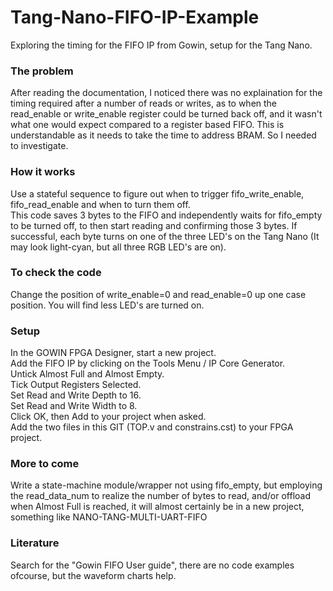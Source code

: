 # Tang-Nano-FIFO-IP-Example
Exploring the timing for the FIFO IP from Gowin, setup for the Tang Nano.

### The problem
After reading the documentation, I noticed there was no explaination for the timing required after a number of reads or writes, as to when the read_enable or write_enable register could be turned back off, and it wasn't what one would expect compared to a register based FIFO.
This is understandable as it needs to take the time to address BRAM. 
So I needed to investigate.

### How it works
Use a stateful sequence to figure out when to trigger fifo_write_enable, fifo_read_enable and when to turn them off.  
This code saves 3 bytes to the FIFO and independently waits for fifo_empty to be turned off, to then start reading and confirming those 3 bytes.
If successful, each byte turns on one of the three LED's on the Tang Nano (It may look light-cyan, but all three RGB LED's are on).

### To check the code
Change the position of write_enable=0 and read_enable=0 up one case position. You will find less LED's are turned on.

### Setup
In the GOWIN FPGA Designer, start a new project.<br>
Add the FIFO IP by clicking on the Tools Menu / IP Core Generator.<br>
Untick Almost Full and Almost Empty.<br>
Tick Output Registers Selected.<br>
Set Read and Write Depth to 16.<br>
Set Read and Write Width to 8.<br>
Click OK, then Add to your project when asked.<br>
Add the two files in this GIT (TOP.v and constrains.cst) to your FPGA project.<br>

### More to come
Write a state-machine module/wrapper not using fifo_empty, but employing the read_data_num to realize the number of bytes to read, and/or offload when Almost Full is reached, it will almost certainly be in a new project, something like NANO-TANG-MULTI-UART-FIFO

### Literature
Search for the "Gowin FIFO User guide", there are no code examples ofcourse, but the waveform charts help.
